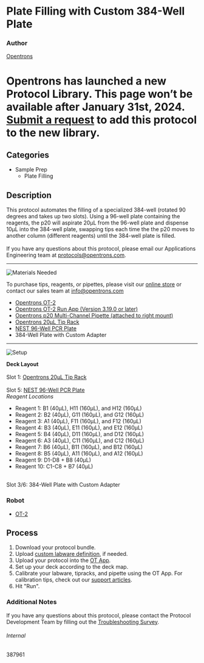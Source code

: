 # Plate Filling with Custom 384-Well Plate

### Author
[Opentrons](https://opentrons.com/)


# Opentrons has launched a new Protocol Library. This page won’t be available after January 31st, 2024. [Submit a request](https://docs.google.com/forms/d/e/1FAIpQLSdYYp9QCKow4nn0KlCVsMS3HX0eJ0N9O7-erajKvcpT0lWbSg/viewform) to add this protocol to the new library.

## Categories
* Sample Prep
	* Plate Filling


## Description
This protocol automates the filling of a specialized 384-well (rotated 90 degrees and takes up two slots). Using a 96-well plate containing the reagents, the p20 will aspirate 20µL from the 96-well plate and dispense 10µL into the 384-well plate, swapping tips each time the the p20 moves to another column (different reagents) until the 384-well plate is filled.</br>
</br>
If you have any questions about this protocol, please email our Applications Engineering team at [protocols@opentrons.com](mailto:protocols@opentrons.com).

---
![Materials Needed](https://s3.amazonaws.com/opentrons-protocol-library-website/custom-README-images/001-General+Headings/materials.png)

To purchase tips, reagents, or pipettes, please visit our [online store](https://shop.opentrons.com/) or contact our sales team at [info@opentrons.com](mailto:info@opentrons.com)

* [Opentrons OT-2](https://shop.opentrons.com/collections/ot-2-robot/products/ot-2)
* [Opentrons OT-2 Run App (Version 3.19.0 or later)](https://opentrons.com/ot-app/)
* [Opentrons p20 Multi-Channel Pipette (attached to right mount)](https://shop.opentrons.com/collections/ot-2-robot/products/single-channel-electronic-pipette)
* [Opentrons 20µL Tip Rack](https://shop.opentrons.com/collections/opentrons-tips)
* [NEST 96-Well PCR Plate](https://shop.opentrons.com/collections/verified-labware/products/nest-0-1-ml-96-well-pcr-plate-full-skirt)
* 384-Well Plate with Custom Adapter


---
![Setup](https://s3.amazonaws.com/opentrons-protocol-library-website/custom-README-images/001-General+Headings/Setup.png)

**Deck Layout**</br>
</br>
Slot 1: [Opentrons 20µL Tip Rack](https://shop.opentrons.com/collections/opentrons-tips)</br>
</br>
Slot 5: [NEST 96-Well PCR Plate](https://shop.opentrons.com/collections/verified-labware/products/nest-0-1-ml-96-well-pcr-plate-full-skirt)</br>
*Reagent Locations*</br>
* Reagent 1: B1 (40µL), H11 (160µL), and H12 (160µL)
* Reagent 2: B2 (40µL), G11 (160µL), and G12 (160µL)
* Reagent 3: A1 (40µL), F11 (160µL), and F12 (160µL)
* Reagent 4: B3 (40µL), E11 (160µL), and E12 (160µL)
* Reagent 5: B4 (40µL), D11 (160µL), and D12 (160µL)
* Reagent 6: A3 (40µL), C11 (160µL), and C12 (160µL)
* Reagent 7: B6 (40µL), B11 (160µL), and B12 (160µL)
* Reagent 8: B5 (40µL), A11 (160µL), and A12 (160µL)
* Reagent 9: D1-D8 + B8 (40µL)
* Reagent 10: C1-C8 + B7 (40µL)
</br>
Slot 3/6: 384-Well Plate with Custom Adapter

### Robot
* [OT-2](https://opentrons.com/ot-2)

## Process

1. Download your protocol bundle.
2. Upload [custom labware definition](https://support.opentrons.com/en/articles/3136506-using-labware-in-your-protocols), if needed.
3. Upload your protocol into the [OT App](https://opentrons.com/ot-app).
4. Set up your deck according to the deck map.
5. Calibrate your labware, tipracks, and pipette using the OT App. For calibration tips, check out our [support articles](https://support.opentrons.com/en/collections/1559720-guide-for-getting-started-with-the-ot-2).
6. Hit "Run".

### Additional Notes
If you have any questions about this protocol, please contact the Protocol Development Team by filling out the [Troubleshooting Survey](https://protocol-troubleshooting.paperform.co/).

###### Internal
387961
